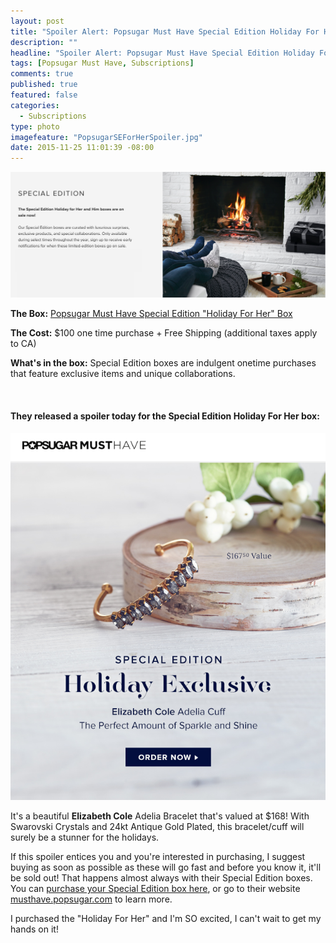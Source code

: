 ```yaml
---
layout: post
title: "Spoiler Alert: Popsugar Must Have Special Edition Holiday For Her Item!"
description: ""
headline: "Spoiler Alert: Popsugar Must Have Special Edition Holiday For Her Item!"
tags: [Popsugar Must Have, Subscriptions]
comments: true
published: true
featured: false
categories: 
  - Subscriptions
type: photo
imagefeature: "PopsugarSEForHerSpoiler.jpg"
date: 2015-11-25 11:01:39 -08:00
---
```


<center><a href="https://musthave.popsugar.com/p/monthly-subscription?utm_source=link&utm_medium=confirmation-page&utm_campaign=referral&utm_content=u:16301514" target="_blank">
<img src="/images/PopsugarSEHolidayBoxes.png" border="0" style="border:none;max-width:100%;" alt="Popsugar Must Have Special Edition Boxes!" />
</a></center>

<p><b>The Box:</b> <a href="https://musthave.popsugar.com/p/monthly-subscription?utm_source=link&utm_medium=confirmation-page&utm_campaign=referral&utm_content=u:16301514" target="_blank">Popsugar Must Have Special Edition "Holiday For Her" Box</a></p>
<p><b>The Cost:</b> $100 one time purchase + Free Shipping (additional taxes apply to CA)</p>
<p><b>What's in the box:</b> Special Edition boxes are indulgent onetime purchases that feature exclusive items and unique collaborations.</p>
<br>

<H4>They released a spoiler today for the Special Edition Holiday For Her box:</H4>

<center><a href="https://musthave.popsugar.com/p/monthly-subscription?utm_source=link&utm_medium=confirmation-page&utm_campaign=referral&utm_content=u:16301514" target="_blank">
<img src="/images/PopsugarSEHolidayForHerSpoiler.png" border="0" style="border:none;max-width:100%;" alt="Popsugar Must Have Special Edition Holiday For Her Spoiler Item!" />
</a></center>

<p>It's a beautiful <b>Elizabeth Cole</b> Adelia Bracelet that's valued at $168! With Swarovski Crystals and 24kt Antique Gold Plated, this bracelet/cuff will surely be a stunner for the holidays.</p>

<p>If this spoiler entices you and you're interested in purchasing, I suggest buying as soon as possible as these will go fast and before you know it, it'll be sold out! That happens almost always with their Special Edition boxes. You can <a href="https://musthave.popsugar.com/p/monthly-subscription?utm_source=link&utm_medium=confirmation-page&utm_campaign=referral&utm_content=u:16301514" target="_blank">purchase your Special Edition box here</a>, or go to their website <a href="https://musthave.popsugar.com/p/monthly-subscription?utm_source=link&utm_medium=confirmation-page&utm_campaign=referral&utm_content=u:16301514" target="_blank">musthave.popsugar.com</a> to learn more.</p>

<p>I purchased the "Holiday For Her" and I'm SO excited, I can't wait to get my hands on it!</p>

